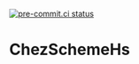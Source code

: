 
[![pre-commit.ci status](https://results.pre-commit.ci/badge/github/wenkokke/chez-scheme-hs/main.svg)](https://results.pre-commit.ci/latest/github/wenkokke/chez-scheme-hs/main)

# ChezSchemeHs
